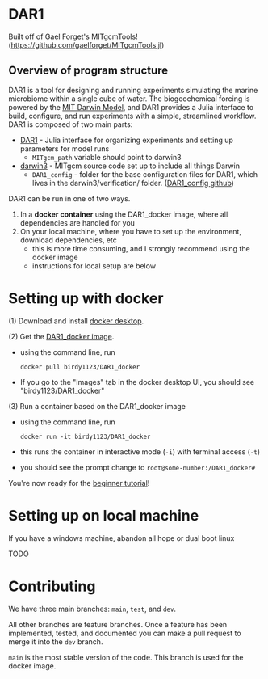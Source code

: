 # DAR1

Built off of Gael Forget's MITgcmTools! (https://github.com/gaelforget/MITgcmTools.jl)


##  Overview of program structure 


DAR1 is a tool for designing and running experiments simulating the marine microbiome within a single cube of water. The biogeochemical forcing is powered by the [MIT Darwin Model](https://darwinproject.mit.edu/), and DAR1 provides a Julia interface to build, configure, and run experiments with a simple, streamlined workflow. DAR1 is composed of two main parts:

- [DAR1](https://github.com/barbara42/Dar_One) - Julia interface for organizing experiments and setting up parameters for model runs 
    - `MITgcm_path` variable should point to darwin3
- [darwin3](https://github.com/darwinproject/darwin3) - MITgcm source code set up to include all things Darwin 
    - `DAR1_config` - folder for the base configuration files for DAR1, which lives in the darwin3/verification/ folder. ([DAR1_config github](https://github.com/barbara42/dar_one_config))


DAR1 can be run in one of two ways. 
1) In a **docker container** using the DAR1_docker image, where all dependencies are handled for you 
2) On your local machine, where you have to set up the environment, download dependencies, etc 
    - this is more time consuming, and I strongly recommend using the docker image
    - instructions for local setup are below

# Setting up with docker

(1) Download and install [docker desktop](https://www.docker.com/).

(2) Get the [DAR1_docker image](https://hub.docker.com/repository/docker/birdy1123/DAR1_docker).
- using the command line, run 

    `docker pull birdy1123/DAR1_docker`

- If you go to the "Images" tab in the docker desktop UI, you should see "birdy1123/DAR1_docker"

(3) Run a container based on the DAR1_docker image
- using the command line, run 

    `docker run -it birdy1123/DAR1_docker` 
- this runs the container in interactive mode (`-i`) with terminal access (`-t`) 
- you should see the prompt change to `root@some-number:/DAR1_docker#`

You're now ready for the [beginner tutorial](beginner_tutorial)!
# Setting up on local machine

If you have a windows machine, abandon all hope or dual boot linux 

TODO

# Contributing 

We have three main branches: `main`, `test`, and `dev`.

All other branches are feature branches. Once a feature has been implemented, tested, and documented you can make a pull request to merge it into the `dev` branch. 

`main` is the most stable version of the code. This branch is used for the docker image. 